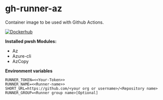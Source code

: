 # gh-runner-az
Container image to be used with Github Actions. 

[![Dockerhub](https://img.shields.io/docker/pulls/vgaupset/gh-runner-az.svg)](https://hub.docker.com/r/vgaupset/gh-runner-az)

**Installed pwsh Modules:**
- Az
- Azure-cli
- AzCopy

**Environment variables**
```
RUNNER_TOKEN=<<Your-Token>>
RUNNER_NAME=<<Runner-name>>
SHORT_URL=https://github.com/<your org or username>/<Repository name>
RUNNER_GROUP=<Runner group name>[Optional]
```
